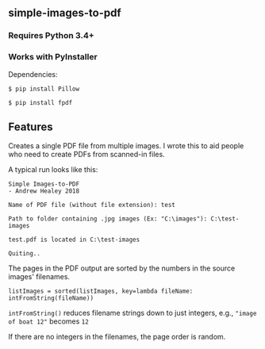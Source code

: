 ## simple-images-to-pdf


### Requires Python 3.4+
### Works with PyInstaller

Dependencies:

`$ pip install Pillow`

`$ pip install fpdf`

## Features

Creates a single PDF file from multiple images. I wrote this to aid people who need to create PDFs from scanned-in files.

A typical run looks like this:

```
Simple Images-to-PDF
- Andrew Healey 2018

Name of PDF file (without file extension): test

Path to folder containing .jpg images (Ex: "C:\images"): C:\test-images

test.pdf is located in C:\test-images

Quiting..
```

The pages in the PDF output are sorted by the numbers in the source images' filenames.

`listImages = sorted(listImages, key=lambda fileName: intFromString(fileName))`

`intFromString()` reduces filename strings down to just integers, e.g., `"image of boat 12"` becomes `12`

If there are no integers in the filenames, the page order is random.
